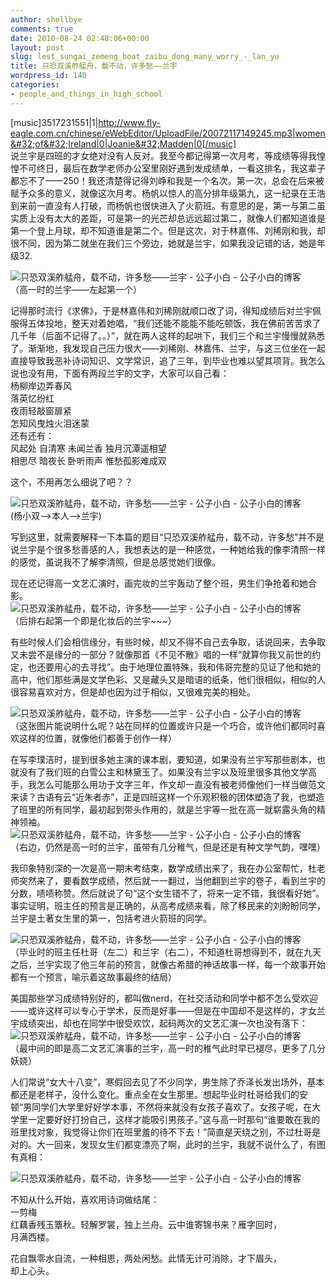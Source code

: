 ```yaml
---
author: shellbye
comments: true
date: 2010-08-24 02:48:06+00:00
layout: post
slug: lest_sungai_zemeng_boat_zaibu_dong_many_worry_-_lan_yu
title: 只恐双溪舴艋舟，载不动，许多愁——兰宇
wordpress_id: 140
categories:
- people_and_things_in_high_school
---
```


[music]3517231551|1|http://www.fly-eagle.com.cn/chinese/eWebEditor/UploadFile/20072117149245.mp3|women&#32;of&#32;Ireland|0|Joanie&#32;Madden|0[/music]  
说兰宇是四班的才女绝对没有人反对。我至今都记得第一次月考，等成绩等得我惶惶不可终日，最后在数学老师办公室里刚好遇到发成绩单，一看这排名，我这辈子都忘不了——250！我还清楚得记得刘峥和我是一个名次。第一次，总会在后来被赋予众多的意义，就像这次月考。杨帆以惊人的高分排年级第九，这一纪录在王浩到来前一直没有人打破，而杨帆也很快进入了火箭班。有意思的是，第一与第二虽实质上没有太大的差距，可是第一的光芒却总远远超过第二，就像人们都知道谁是第一个登上月球，却不知道谁是第二个。但是这次，对于林嘉伟、刘稀刚和我，却很不同，因为第二就坐在我们三个旁边，她就是兰宇，如果我没记错的话，她是年级32.  
  
![只恐双溪舴艋舟，载不动，许多愁——兰宇 - 公子小白 - 公子小白的博客](http://img.bimg.126.net/photo/XMOy84fhQ4KleHD5eMZleA==/5735897075409979875.jpg)  
（高一时的兰宇——左起第一个）  
  
记得那时流行《求佛》，于是林嘉伟和刘稀刚就顺口改了词，得知成绩后对兰宇佩服得五体投地，整天对着她唱，“我们还能不能能不能吃顿饭，我在佛前苦苦求了几千年（后面不记得了。。）”，就在两人这样的起哄下，我们三个和兰宇慢慢就熟悉了。渐渐地，我发现自己压力很大——刘稀刚、林嘉伟、兰宇，与这三位坐在一起直接导致我恶补诗词知识、文学常识，追了三年，到毕业也难以望其项背。我怎么说也没有用，下面有两段兰宇的文字，大家可以自己看：  
杨柳岸边弄春风  
落英忆纷红  
夜雨轻敲窗扉紧  
怎知风曳烛火泪迷蒙  
还有还有：  
风起处 自清寒 未闻兰香 独月沉潭遥相望  
相思尽 暗夜长 卧听雨声 惟愁孤影难成双  
  
这个，不用再怎么细说了吧？？  
  
![只恐双溪舴艋舟，载不动，许多愁——兰宇 - 公子小白 - 公子小白的博客](http://img.bimg.126.net/photo/C6g0W_-5RqU7wTrtNJAPiA==/5735897075409979876.jpg)  
(杨小双-->本人-->兰宇)  
  
写到这里，就需要解释一下本篇的题目“只恐双溪舴艋舟，载不动，许多愁”并不是说兰宇是个很多愁善感的人，我想表达的是一种感觉，一种她给我的像李清照一样的感觉，虽说我不了解李清照，但是总感觉她们很像。  
  
现在还记得高一文艺汇演时，画完妆的兰宇轰动了整个班，男生们争抢着和她合影。  
![只恐双溪舴艋舟，载不动，许多愁——兰宇 - 公子小白 - 公子小白的博客](http://img.bimg.126.net/photo/gbJ7dmWfJgC-8xyT3f9uRw==/5735897075409979877.jpg)  
（后排右起第一个即是化妆后的兰宇~~~）  
  
有些时候人们会相信缘分，有些时候，却又不得不自己去争取，话说回来，去争取又未尝不是缘分的一部分？就像那首《不见不散》唱的一样“就算你我又前世的约定，也还要用心的去寻找”。由于地理位置特殊，我和伟哥完整的见证了他和她的高中，他们那些满是文学色彩、又是藏头又是暗语的纸条，他们很相似，相似的人很容易喜欢对方，但是却也因为过于相似，又很难完美的相处。  
  
![只恐双溪舴艋舟，载不动，许多愁——兰宇 - 公子小白 - 公子小白的博客](http://img.bimg.126.net/photo/mOdljh9VXZwHQSLMbpBk7g==/5735897075409979878.jpg)  
（这张图片能说明什么呢？站在同样的位置或许只是一个巧合，或许他们都同时喜欢这样的位置，就像他们都善于创作一样）  
  
在写李璞洁时，提到很多她主演的课本剧，要知道，如果没有兰宇写那些剧本，也就没有了我们班的白雪公主和林黛玉了。如果没有兰宇以及班里很多其他文学高手，我怎么可能那么用功于文字三年，作文却一直没有被老师像他们一样当做范文来读？古语有云“近朱者赤”，正是四班这样一个乐观积极的团体塑造了我，也塑造了班里的所有同学，最初起到带头作用的，就是兰宇等一批在高一就崭露头角的精神领袖。  
![只恐双溪舴艋舟，载不动，许多愁——兰宇 - 公子小白 - 公子小白的博客](http://img.bimg.126.net/photo/QUNMH8RDXVjy6lwNBY8Hew==/5735897075409979879.jpg)  
（右边，仍然是高一时的兰宇，虽带有几分稚气，但是还是有种文学气韵，嘿嘿）  
  
我印象特别深的一次是高一期末考结束，数学成绩出来了，我在办公室帮忙，杜老师突然来了，要看数学成绩，然后就一一翻过，当他翻到兰宇的卷子，看到兰宇的分数，啧啧称赞。然后就说了句“这个女生错不了，将来一定不错，我很看好她”。事实证明，班主任的预言是正确的，从高考成绩来看，除了移民来的刘盼盼同学，兰宇是土著女生里的第一，包括考进火箭班的同学。  
  
![只恐双溪舴艋舟，载不动，许多愁——兰宇 - 公子小白 - 公子小白的博客](http://img.bimg.126.net/photo/N8jn9C1LZZh_v6VQv0qEnw==/5735897075409979880.jpg)  
（毕业时的班主任杜哥（左二）和兰宇（右二），不知道杜哥想得到不，就在九天之后，兰宇实现了他三年前的预言，就像古希腊的神话故事一样，每一个故事开始都有一个预言，喻示着这故事最终的结局）  
  
美国那些学习成绩特别好的，都叫做nerd，在社交活动和同学中都不怎么受欢迎——或许这样可以专心于学术，反而是好事——但是在中国却不是这样的，才女兰宇成绩突出，却也在同学中很受欢饮，起码两次的文艺汇演一次也没有落下：  
![只恐双溪舴艋舟，载不动，许多愁——兰宇 - 公子小白 - 公子小白的博客](http://img.bimg.126.net/photo/0S6_GcZMZjb63Jk9epGrdA==/5735897075409979881.jpg)  
（最中间的即是高二文艺汇演事的兰宇，高一时的稚气此时早已褪尽，更多了几分妖娆）  
  
人们常说“女大十八变”，寒假回去见了不少同学，男生除了乔泽长发出场外，基本都还是老样子，没什么变化。重点全在女生那里。想起毕业时杜哥给我们的安顿“男同学们大学里好好学本事，不然将来就没有女孩子喜欢了。女孩子呢，在大学里一定要好好打扮自己，这样才能吸引男孩子。”这与高一时那句“谁要敢在我的班里找对象，我觉得让你们在班里羞的待不下去！”简直是天绕之别，不过杜哥是对的。大一回来，发现女生们都变漂亮了啊，此时的兰宇，我就不说什么了，有图有真相：  
  
![只恐双溪舴艋舟，载不动，许多愁——兰宇 - 公子小白 - 公子小白的博客](http://img.bimg.126.net/photo/NoXM_kwsQJuCmJBS8udmuw==/5735897075409979882.jpg)  
  
不知从什么开始，喜欢用诗词做结尾：  
一剪梅  
红藕香残玉簟秋。轻解罗裳，独上兰舟。云中谁寄锦书来？雁字回时，  
月满西楼。  
  
花自飘零水自流，一种相思，两处闲愁。此情无计可消除，才下眉头，  
却上心头。  

